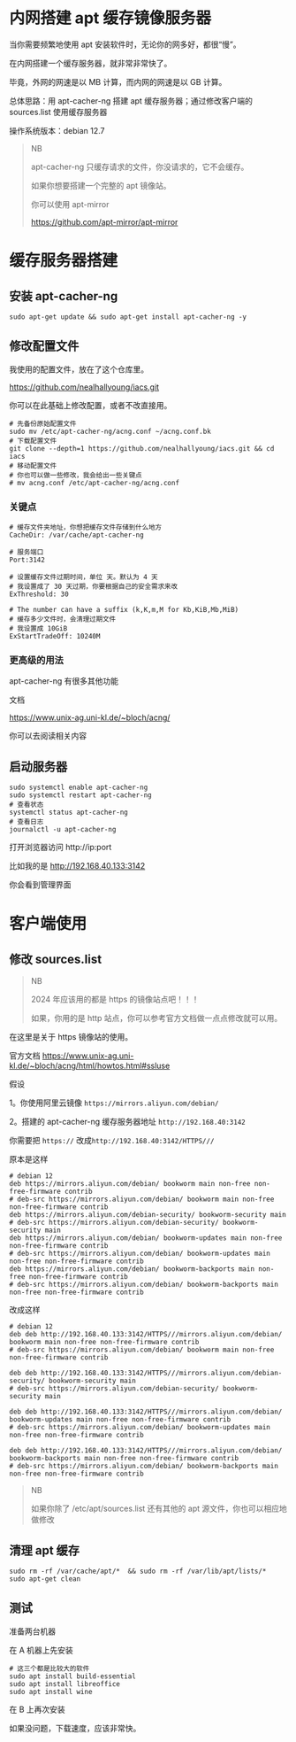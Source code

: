 # 内网搭建 apt 缓存镜像服务器

当你需要频繁地使用 apt 安装软件时，无论你的网多好，都很“慢”。

在内网搭建一个缓存服务器，就非常非常快了。

毕竟，外网的网速是以 MB 计算，而内网的网速是以 GB 计算。



总体思路：用 apt-cacher-ng 搭建 apt 缓存服务器；通过修改客户端的 sources.list 使用缓存服务器

操作系统版本：debian 12.7



> NB
>
> apt-cacher-ng 只缓存请求的文件，你没请求的，它不会缓存。
>
> 如果你想要搭建一个完整的 apt 镜像站。
>
> 你可以使用 apt-mirror
>
> https://github.com/apt-mirror/apt-mirror

# 缓存服务器搭建

## 安装 apt-cacher-ng

```
sudo apt-get update && sudo apt-get install apt-cacher-ng -y
```

## 修改配置文件

我使用的配置文件，放在了这个仓库里。

https://github.com/nealhallyoung/iacs.git

你可以在此基础上修改配置，或者不改直接用。

```
# 先备份原始配置文件
sudo mv /etc/apt-cacher-ng/acng.conf ~/acng.conf.bk
# 下载配置文件
git clone --depth=1 https://github.com/nealhallyoung/iacs.git && cd iacs
# 移动配置文件
# 你也可以做一些修改，我会给出一些关键点
# mv acng.conf /etc/apt-cacher-ng/acng.conf
```

### 关键点

```
# 缓存文件夹地址，你想把缓存文件存储到什么地方
CacheDir: /var/cache/apt-cacher-ng

# 服务端口
Port:3142

# 设置缓存文件过期时间，单位 天。默认为 4 天
# 我设置成了 30 天过期，你要根据自己的安全需求来改
ExThreshold: 30

# The number can have a suffix (k,K,m,M for Kb,KiB,Mb,MiB)
# 缓存多少文件时，会清理过期文件
# 我设置成 10GiB 
ExStartTradeOff: 10240M
```

### 更高级的用法

apt-cacher-ng 有很多其他功能

文档

https://www.unix-ag.uni-kl.de/~bloch/acng/

你可以去阅读相关内容

## 启动服务器

```
sudo systemctl enable apt-cacher-ng
sudo systemctl restart apt-cacher-ng
# 查看状态
systemctl status apt-cacher-ng
# 查看日志
journalctl -u apt-cacher-ng
```

打开浏览器访问 http://ip:port

比如我的是 http://192.168.40.133:3142

你会看到管理界面

# 客户端使用

## 修改 sources.list

> NB
>
> 2024 年应该用的都是 https 的镜像站点吧！！！
>
> 如果，你用的是 http 站点，你可以参考官方文档做一点点修改就可以用。

在这里是关于 https 镜像站的使用。

官方文档 https://www.unix-ag.uni-kl.de/~bloch/acng/html/howtos.html#ssluse

假设

1。你使用阿里云镜像 `https://mirrors.aliyun.com/debian/ `

2。搭建的 apt-cacher-ng 缓存服务器地址 `http://192.168.40:3142` 

你需要把 `https://` 改成`http://192.168.40:3142/HTTPS///`

原本是这样

```
# debian 12
deb https://mirrors.aliyun.com/debian/ bookworm main non-free non-free-firmware contrib
# deb-src https://mirrors.aliyun.com/debian/ bookworm main non-free non-free-firmware contrib
deb https://mirrors.aliyun.com/debian-security/ bookworm-security main
# deb-src https://mirrors.aliyun.com/debian-security/ bookworm-security main
deb https://mirrors.aliyun.com/debian/ bookworm-updates main non-free non-free-firmware contrib
# deb-src https://mirrors.aliyun.com/debian/ bookworm-updates main non-free non-free-firmware contrib
deb https://mirrors.aliyun.com/debian/ bookworm-backports main non-free non-free-firmware contrib
# deb-src https://mirrors.aliyun.com/debian/ bookworm-backports main non-free non-free-firmware contrib
```

改成这样

```
# debian 12
deb deb http://192.168.40.133:3142/HTTPS///mirrors.aliyun.com/debian/ bookworm main non-free non-free-firmware contrib
# deb-src https://mirrors.aliyun.com/debian/ bookworm main non-free non-free-firmware contrib

deb deb http://192.168.40.133:3142/HTTPS///mirrors.aliyun.com/debian-security/ bookworm-security main
# deb-src https://mirrors.aliyun.com/debian-security/ bookworm-security main

deb deb http://192.168.40.133:3142/HTTPS///mirrors.aliyun.com/debian/ bookworm-updates main non-free non-free-firmware contrib
# deb-src https://mirrors.aliyun.com/debian/ bookworm-updates main non-free non-free-firmware contrib

deb deb http://192.168.40.133:3142/HTTPS///mirrors.aliyun.com/debian/ bookworm-backports main non-free non-free-firmware contrib
# deb-src https://mirrors.aliyun.com/debian/ bookworm-backports main non-free non-free-firmware contrib
```

> NB
>
> 如果你除了 /etc/apt/sources.list 还有其他的 apt 源文件，你也可以相应地做修改

## 清理 apt 缓存

```
sudo rm -rf /var/cache/apt/*  && sudo rm -rf /var/lib/apt/lists/*
sudo apt-get clean
```

## 测试

准备两台机器

在 A 机器上先安装

```
# 这三个都是比较大的软件
sudo apt install build-essential
sudo apt install libreoffice
sudo apt install wine
```

在 B 上再次安装

如果没问题，下载速度，应该非常快。
